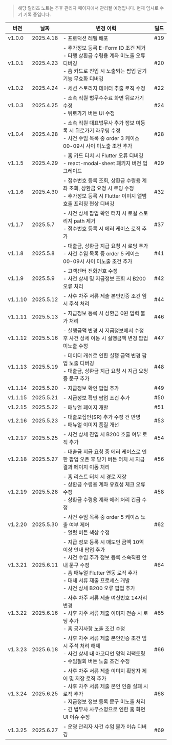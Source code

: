 > 해당 릴리즈 노트는 추후 관리자 페이지에서 관리될 예정입니다. 현재 임시로 수기 기록 중입니다.

| 버전      | 날짜        | 변경 이력                                                                                                                                            | 빌드  |
| ------- | --------- | ------------------------------------------------------------------------------------------------------------------------------------------------ | --- |
| v1.0.0  | 2025.4.18 | - 프로덕션 레벨 배포                                                                                                                                     | #19 |
| v1.0.1  | 2025.4.23 | - 추가정보 등록 E-Form ID 조건 제거<br>- 타행 상환금 수령용 계좌 미노출 오류 디버깅<br>- 홈 카드로 진입 시 노출되는 팝업 닫기 기능 무효화 디버깅                                                    | #20 |
| v1.0.2  | 2025.4.24 | - 세션 스토리지 데이터 추출 로직 수정                                                                                                                           | #22 |
| v1.0.3  | 2025.4.25 | - 소속 직원 법무수수료 화면 뒤로가기 수정<br>- 뒤로가기 버튼 UI 수정                                                                                                      | #24 |
| v1.0.4  | 2025.4.28 | - 소속 직원 대표법무사 추가 정보 미등록 시 뒤로가기 라우팅 수정<br>- 사건 수임 목록 중 order 3 케이스 00-09시 사이 미노출 조건 추가                                                            | #28 |
| v1.1.5  | 2025.4.29 | - 홈 카드 터치 시 Flutter 오류 디버깅<br>- react-modal-sheet 패키지 버전 업그레이드                                                                                   | #29 |
| v1.1.6  | 2025.4.30 | - 접수번호 등록 조회, 상환금 수령용 계좌 조회, 상환금 요청 시 로딩 수정<br>- 추가정보 등록 시 Flutter 이미지 앨범 호출 프리징 현상 디버깅                                                          | #32 |
| v1.1.7  | 2025.5.7  | - 사건 상세 팝업 확인 터치 시 로컬 스토리지 path 제거<br>- 접수번호 등록 시 에러 케이스 로직 추가                                                                                   | #37 |
| v1.1.8  | 2025.5.8  | - 대출금, 상환금 지급 요청 시 로딩 추가<br>- 사건 수임 목록 중 order 5 케이스 00-09시 사이 미노출 조건 추가                                                                         | #41 |
| v1.1.9  | 2025.5.9  | - 고객센터 전화번호 수정<br>- 사건 상세 및 지급정보 조회 시 B200 오류 처리                                                                                                 | #42 |
| v1.1.10 | 2025.5.12 | - 사후 차주 서류 제출 본인인증 조건 임시 주석 처리                                                                                                                   | #44 |
| v1.1.11 | 2025.5.13 | - 지급정보 등록 시 상환금 0원 입력 불가 처리                                                                                                                      | #46 |
| v1.1.12 | 2025.5.16 | - 실행금액 변경 시 지급정보에서 수정 후 사건 상세 이동 시 실행금액 변경 팝업 미노출 수정                                                                                             | #47 |
| v1.1.13 | 2025.5.19 | - 데이터 캐쉬로 인한 실행 금액 변경 팝업 노출 디버깅<br>- 대출금, 상환금 지급 요청 시 지급 요청 중 문구 추가                                                                              | #48 |
| v1.1.14 | 2025.5.20 | - 지급정보 확인 팝업 추가                                                                                                                                  | #49 |
| v1.1.15 | 2025.5.21 | - 지급정보 확인 팝업 조건 추가                                                                                                                               | #50 |
| v1.2.15 | 2025.5.22 | - 매뉴얼 페이지 개발                                                                                                                                     | #51 |
| v1.2.16 | 2025.5.23 | - 대출모집인(SR) 추가 수정 건 반영<br>- 매뉴얼 이미지 품질 개선                                                                                                        | #53 |
| v1.2.17 | 2025.5.25 | - 사건 상세 진입 시 B200 호출 여부 로직 추가                                                                                                                    | #54 |
| v1.2.18 | 2025.5.27 | - 대출금 지급 요청 중 에러 케이스로 인한 팝업 오픈 후 닫기 버튼 터치 시 지급 결과 페이지 이동 처리                                                                                      | #56 |
| v1.2.19 | 2025.5.28 | - 홈 리스트 터치 시 경로 저장<br>- 상환금 수령용 계좌 유효성 체크 오류 수정<br>- 상환금 수령용 계좌 에러 처리 긴급 수정                                                                      | #58 |
| v1.2.20 | 2025.5.30 | - 사건 수임 목록 중 order 5 케이스 노출 여부 제어<br>- 얼럿 버튼 색상 수정                                                                                               | #62 |
| v1.3.21 | 2025.6.11 | - 지급 정보 등록 시 매도인 금액 10억 이상 안내 팝업 추가<br>- 사건 수임 추가 정보 등록 소속직원 안내 문구 수정<br>- 홈 매뉴얼 Flutter 연동 로직 추가<br>- 대체 서류 제출 프로세스 개발<br>- 사건 상세 B200 오류 팝업 추가 | #64 |
| v1.3.22 | 2025.6.16 | - 사후 차주 서류 제출 여신번호 14자리 변경<br>- 사후 차주 서류 제출 이미지 전송 시 로딩 추가<br>- 홈 공지사항 노출 조건 수정                                                                  | #65 |
| v1.3.23 | 2025.6.18 | - 사후 차주 서류 제출 본인인증 조건 임시 주석 처리 해제<br>- 사건 상세 내 아코디언 영역 리팩토링<br>- 수임철회 버튼 노출 조건 수정                                                                | #66 |
| v1.3.24 | 2025.6.25 | - 사후 차주 서류 제출 이미지 확장자 제어 및 저장 로직 추가<br>- 사후 차주 서류 제출 본인 인증 실패 시 로직 추가<br>- 지급정보 정보 등록 문구 미노출 처리<br>- 긴 법무사 사무소명으로 인한 홈 화면 UI 이슈 수정               | #68 |
| v1.3.25 | 2025.6.27 | - 운영 관리자 사건 수임 불가 이슈 디버깅                                                                                                                         | #69 |
